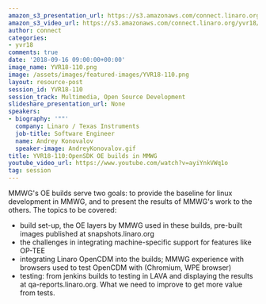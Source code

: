 ```yaml
---
amazon_s3_presentation_url: https://s3.amazonaws.com/connect.linaro.org/yvr18/presentations/yvr18-110.pdf
amazon_s3_video_url: https://s3.amazonaws.com/connect.linaro.org/yvr18/videos/yvr18-110.mp4
author: connect
categories:
- yvr18
comments: true
date: '2018-09-16 09:00:00+00:00'
image_name: YVR18-110.png
image: /assets/images/featured-images/YVR18-110.png
layout: resource-post
session_id: YVR18-110
session_track: Multimedia, Open Source Development
slideshare_presentation_url: None
speakers:
- biography: '""'
  company: Linaro / Texas Instruments
  job-title: Software Engineer
  name: Andrey Konovalov
  speaker-image: AndreyKonovalov.gif
title: YVR18-110:OpenSDK OE builds in MMWG
youtube_video_url: https://www.youtube.com/watch?v=ayiYnkVWq1o
tag: session
---
```


MMWG's OE builds serve two goals: to provide the baseline for linux development in MMWG, and to present the results of MMWG's work to the others.
The topics to be covered:
- build set-up, the OE layers by MMWG used in these builds, pre-built images published at snapshots.linaro.org
- the challenges in integrating machine-specific support for features like OP-TEE
- integrating Linaro OpenCDM into the builds; MMWG experience with browsers used to test OpenCDM with (Chromium, WPE browser)
- testing: from jenkins builds to testing in LAVA and displaying the results at qa-reports.linaro.org. What we need to improve to get more value from tests.

